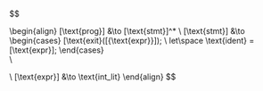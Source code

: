 $$

\begin{align}
[\text{prog}] &\to [\text{stmt}]^*
\\
[\text{stmt}] &\to
    \begin{cases}
        [\text{exit}([{\text{expr}}]);
        \\
        let\space \text{ident} = [\text{expr}];
    \end{cases}  
\\

\\
[\text{expr}] &\to \text{int\_lit}
\end{align}
$$